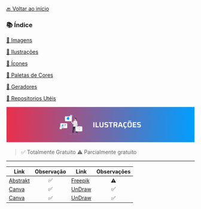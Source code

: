 [🔙 Voltar ao início](../../README.md)<br>

### 📚 Índice

[📌 Imagens](imagens.md)

[📌 Ilustrações](ilustracoes.md)

[📌 Ícones](icones.md)

[📌 Paletas de Cores](paletas.md)

[📌 Geradores](geradores.md)

[📌 Repositorios Utéis](repositorios.md)

<img src="../../assets/banners/ilustracoes.png">

> ✅ Totalmente Gratuito
> ⚠️ Parcialmente gratuito

---

| Link      | Observação | Link | Observações |
| ---------- | :------: | ------- | :-------:|
| [Abstrakt](https://www.abstrakt.design/) | ✅ | [Freepik](https://br.freepik.com/) | ⚠️
| [Canva](https://www.canva.com/) |  ✅ | [UnDraw](https://undraw.co/) | ✅
| [Canva](https://www.canva.com/) |  ✅ | [UnDraw](https://undraw.co/) | ✅


